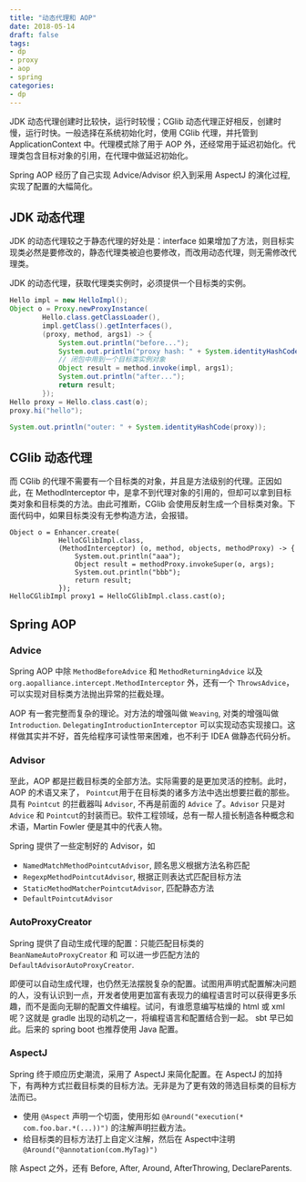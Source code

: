 ```yaml
---
title: "动态代理和 AOP"
date: 2018-05-14
draft: false
tags:
- dp
- proxy
- aop
- spring
categories:
- dp
---
```


JDK 动态代理创建时比较快，运行时较慢；CGlib 动态代理正好相反，创建时慢，运行时快。一般选择在系统初始化时，使用 CGlib 代理，并托管到 ApplicationContext 中。代理模式除了用于 AOP 外，还经常用于延迟初始化。代理类包含目标对象的引用，在代理中做延迟初始化。

Spring AOP 经历了自己实现 Advice/Advisor 织入到采用 AspectJ 的演化过程, 实现了配置的大幅简化。

## JDK 动态代理

JDK 的动态代理较之于静态代理的好处是：interface 如果增加了方法，则目标实现类必然是要修改的，静态代理类被迫也要修改，而改用动态代理，则无需修改代理类。

JDK 的动态代理，获取代理类实例时，必须提供一个目标类的实例。

```java
Hello impl = new HelloImpl(); 
Object o = Proxy.newProxyInstance(
        Hello.class.getClassLoader(),
        impl.getClass().getInterfaces(),
        (proxy, method, args1) -> {
            System.out.println("before...");
            System.out.println("proxy hash: " + System.identityHashCode(proxy));
            // 闭包中用到一个目标类实例对象
            Object result = method.invoke(impl, args1);
            System.out.println("after...");
            return result;
        });
Hello proxy = Hello.class.cast(o);
proxy.hi("hello");

System.out.println("outer: " + System.identityHashCode(proxy));
```

## CGlib 动态代理

而 CGlib 的代理不需要有一个目标类的对象，并且是方法级别的代理。正因如此，在 MethodInterceptor 中，是拿不到代理对象的引用的，但却可以拿到目标类对象和目标类的方法。由此可推断，CGlib 会使用反射生成一个目标类对象。下面代码中，如果目标类没有无参构造方法，会报错。

```
Object o = Enhancer.create(
            HelloCGlibImpl.class,
            (MethodInterceptor) (o, method, objects, methodProxy) -> {
                System.out.println("aaa");
                Object result = methodProxy.invokeSuper(o, args);
                System.out.println("bbb");
                return result;
            });
HelloCGlibImpl proxy1 = HelloCGlibImpl.class.cast(o);
```

## Spring AOP

### Advice

Spring AOP 中除 `MethodBeforeAdvice` 和 `MethodReturningAdvice` 以及 `org.aopalliance.intercept.MethodInterceptor` 外，还有一个 `ThrowsAdvice`，可以实现对目标类方法抛出异常的拦截处理。

AOP 有一套完整而复杂的理论。对方法的增强叫做 `Weaving`, 对类的增强叫做 `Introduction`. `DelegatingIntroductionInterceptor` 可以实现动态实现接口。这样做其实并不好，首先给程序可读性带来困难，也不利于 IDEA 做静态代码分析。

### Advisor

至此，AOP 都是拦截目标类的全部方法。实际需要的是更加灵活的控制。此时，AOP 的术语又来了， `Pointcut`用于在目标类的诸多方法中选出想要拦截的那些。具有 `Pointcut` 的拦截器叫 `Advisor`, 不再是前面的 `Advice` 了。`Advisor` 只是对 `Advice` 和 `Pointcut`的封装而已。软件工程领域，总有一帮人擅长制造各种概念和术语，Martin Fowler 便是其中的代表人物。

Spring 提供了一些定制好的 Advisor，如

- `NamedMatchMethodPointcutAdvisor`, 顾名思义根据方法名称匹配
- `RegexpMethodPointcutAdvisor`, 根据正则表达式匹配目标方法
- `StaticMethodMatcherPointcutAdvisor`, 匹配静态方法
- `DefaultPointcutAdvisor`

### AutoProxyCreator

Spring 提供了自动生成代理的配置：只能匹配目标类的 `BeanNameAutoProxyCreator` 和 可以进一步匹配方法的 `DefaultAdvisorAutoProxyCreator`.

即便可以自动生成代理，也仍然无法摆脱复杂的配置。试图用声明式配置解决问题的人，没有认识到一点，开发者使用更加富有表现力的编程语言时可以获得更多乐趣，而不是面向无聊的配置文件编程。试问，有谁愿意编写枯燥的 html 或 xml 呢？这就是 gradle 出现的动机之一，将编程语言和配置结合到一起。 sbt 早已如此。后来的 spring boot 也推荐使用 Java 配置。

### AspectJ

Spring 终于顺应历史潮流，采用了 AspectJ 来简化配置。在 AspectJ 的加持下，有两种方式拦截目标类的目标方法。无非是为了更有效的筛选目标类的目标方法而已。

- 使用 `@Aspect` 声明一个切面，使用形如 `@Around("execution(* com.foo.bar.*(...))")` 的注解声明拦截方法。
- 给目标类的目标方法打上自定义注解，然后在 Aspect中注明 `@Around("@annotation(com.MyTag)")`

除 Aspect 之外，还有 Before, After, Around, AfterThrowing, DeclareParents.